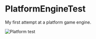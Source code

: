 # PlatformEngineTest
My first attempt at a platform game engine.


 <img src="https://cloud.githubusercontent.com/assets/8703653/5993419/e8d441ee-aa1d-11e4-9ccf-b436ca586c7e.png" alt="Platform test" >
